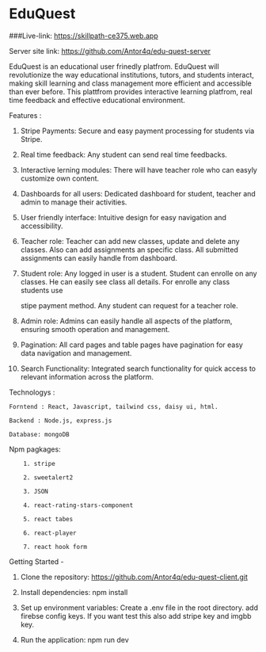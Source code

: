 # EduQuest


###Live-link: https://skillpath-ce375.web.app

Server site link: https://github.com/Antor4q/edu-quest-server

EduQuest is an educational user frinedly platfrom. EduQuest will revolutionize the way educational institutions,
tutors, and students interact, making skill learning and class management more efficient and accessible than ever before. 
This plattfrom provides interactive learning platfrom, real time feedback and effective educational environment.

Features : 

   1. Stripe Payments: Secure and easy payment processing for students via Stripe.

   2. Real time feedback: Any student can send real time feedbacks.

   3. Interactive lerning modules: There will have teacher role who can easyly customize own content.

   4. Dashboards for all users: Dedicated dashboard for student, teacher and admin to manage their activities.

   5. User friendly interface: Intuitive design for easy navigation and accessibility.

   6. Teacher role: Teacher can add new classes, update and delete any classes. Also can add assignments an specific class. All submitted assignments can easily
      handle from dashboard.

   7. Student role: Any logged in user is a student. Student can enrolle on any classes. He can easily see class all details. For enrolle any class students use

      stipe payment method. Any student can request for a teacher role.

   8. Admin role: Admins can easily handle all aspects of the platform, ensuring smooth operation and management.

   9. Pagination:  All card pages and table pages have pagination for easy data navigation and management.

   10. Search Functionality: Integrated search functionality for quick access to relevant information across the platform.


Technologys : 

    Forntend : React, Javascript, tailwind css, daisy ui, html.
    
    Backend : Node.js, express.js

    Database: mongoDB

  Npm pagkages: 

        1. stripe

        2. sweetalert2

        3. JSON

        4. react-rating-stars-component

        5. react tabes

        6. react-player

        7. react hook form

        
 Getting Started -

   1. Clone the repository: https://github.com/Antor4q/edu-quest-client.git

   2. Install dependencies: npm install

   3. Set up environment variables: Create a .env file in the root directory. add firebse config keys. If you want test this also add stripe key and imgbb key.

   4. Run the application: npm run dev
